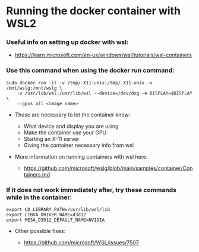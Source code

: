 # Running the docker container with WSL2

### Useful info on setting up docker with wsl:
- https://learn.microsoft.com/en-us/windows/wsl/tutorials/wsl-containers

### Use this command when using the docker run command:
```
sudo docker run -it -v /tmp/.X11-unix:/tmp/.X11-unix -v /mnt/wslg:/mnt/wslg \
    -v /usr/lib/wsl:/usr/lib/wsl --device=/dev/dxg -e DISPLAY=$DISPLAY \
    --gpus all <image name>
```
- These are necessary to let the container know:
    - What device and display you are using
    - Make the container use your GPU
    - Starting an X-11 server
    - Giving the container necessary info from wsl

- More information on running containers with wsl here:
    - https://github.com/microsoft/wslg/blob/main/samples/container/Containers.md

### If it does not work immediately after, try these commands while in the container:
```
export LD_LIBRARY_PATH=/usr/lib/wsl/lib
export LIBVA_DRIVER_NAME=d3d12
export MESA_D3D12_DEFAULT_NAME=NVIDIA
```
- Other possible fixes:

    - https://github.com/microsoft/WSL/issues/7507